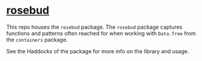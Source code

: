 # [rosebud][]

This repo houses the `rosebud` package. The `rosebud` package captures functions
and patterns often reached for when working with `Data.Tree` from the
`containers` package.

See the Haddocks of the package for more info on the library and usage.

[rosebud]: https://github.com/Simspace/rosebud
